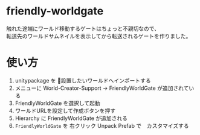 # friendly-worldgate
触れた途端にワールド移動するゲートはちょっと不親切なので、  
転送先のワールドサムネイルを表示してから転送されるゲートを作りました。

# 使い方
1. unitypackage を 設置したいワールドへインポートする
2. メニューに World-Creator-Support -> FriendlyWorldGate が追加されている
3. FriendlyWorldGate を選択して起動
4. ワールドURLを設定して作成ボタンを押す
5. Hierarchy に FriendlyWorldGate が追加される
6. `FriendlyWorldGate` を 右クリック Unpack Prefab で　カスタマイズする

